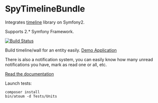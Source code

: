 SpyTimelineBundle
=================

Integrates [timeline](https://github.com/stephpy/timeline) library on Symfony2.

Supports 2.* Symfony Framework.

[![Build Status](https://secure.travis-ci.org/stephpy/TimelineBundle.png?branch=master)](http://travis-ci.org/stephpy/TimelineBundle)

Build timeline/wall for an entity easily. [Demo Application](https://github.com/stephpy/timeline-app)

There is also a notification system, you can easily know how many unread notifications you have, mark as read one or all, etc.

[Read the documentation](https://github.com/stephpy/TimelineBundle/blob/master/Resources/doc/index.markdown)

Launch tests:

```
composer install
bin/atoum -d Tests/Units
```

